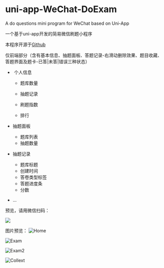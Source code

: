 # uni-app-WeChat-DoExam

A do questions  mini program for WeChat based on Uni-App

一个基于uni-app开发的简易微信刷题小程序

本程序开源于[Github](https://github.com/SouthTea/uni-app-WeChat-DoExam)

仅前端部分（含有基本信息、抽题面板、答题记录-右滑动删除效果、题目收藏、答题界面及题卡-已答|未答|错误三种状态）

-  个人信息
  
  * 题库数量
  
  * 抽题记录
  
  * 刷题指数
  
  * 排行

- 抽题面板
  
  * 题库列表
  * 抽题数量

- 抽题记录
  
  * 题库标题
  * 创建时间
  * 答卷类型标签
  * 答题进度条
  * 分数

- ...

预览，请用微信扫码：

![](https://od.media.aiepoch.cn/blog/2022/06/202206274442_6579.jpg)

图片预览：
![Home](https://od.media.aiepoch.cn/blog/2022/06/202206271322_7487.png)

![Exam](https://od.media.aiepoch.cn/blog/2022/06/202206276894_7434.png)

![Exam2](https://od.media.aiepoch.cn/blog/2022/06/202206276237_7895.png)

![Collext](https://od.media.aiepoch.cn/blog/2022/06/202206276912_5320.png) 
